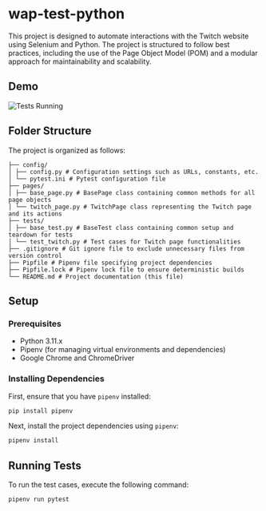 # wap-test-python

This project is designed to automate interactions with the Twitch website using Selenium and Python. The project is structured to follow best practices, including the use of the Page Object Model (POM) and a modular approach for maintainability and scalability.

## Demo

![Tests Running](./assets/wap_test_2024-08-21at18.gif)

## Folder Structure

The project is organized as follows:

```plaintext
├── config/
│ ├── config.py # Configuration settings such as URLs, constants, etc.
│ └── pytest.ini # Pytest configuration file
├── pages/
│ ├── base_page.py # BasePage class containing common methods for all page objects
│ └── twitch_page.py # TwitchPage class representing the Twitch page and its actions
├── tests/
│ ├── base_test.py # BaseTest class containing common setup and teardown for tests
│ └── test_twitch.py # Test cases for Twitch page functionalities
├── .gitignore # Git ignore file to exclude unnecessary files from version control
├── Pipfile # Pipenv file specifying project dependencies
├── Pipfile.lock # Pipenv lock file to ensure deterministic builds
└── README.md # Project documentation (this file)
```

## Setup

### Prerequisites

- Python 3.11.x
- Pipenv (for managing virtual environments and dependencies)
- Google Chrome and ChromeDriver

### Installing Dependencies

First, ensure that you have `pipenv` installed:

```bash
pip install pipenv
```

Next, install the project dependencies using `pipenv`:

```bash
pipenv install
```

## Running Tests

To run the test cases, execute the following command:

```bash
pipenv run pytest
```
